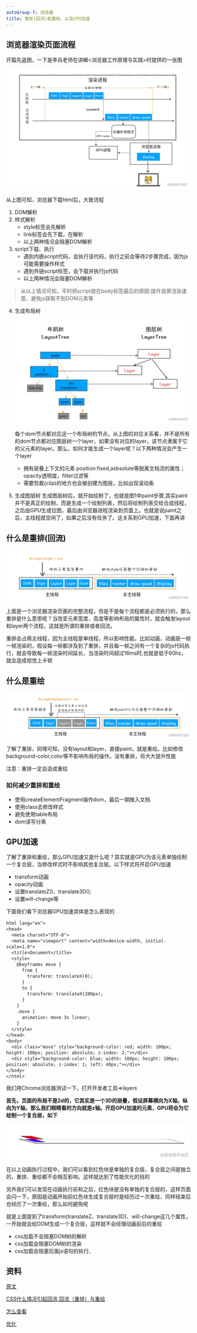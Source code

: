 ```yaml
---
autoGroup-7: 浏览器
title: 重排(回流)和重绘，以及CPU加速
---
```


## 浏览器渲染页面流程
开篇先盗图，一下是李兵老师在讲解&lt;浏览器工作原理与实践&gt;时提供的一张图

![浏览器渲染](./images/303907a791f847f7929f78ffc5bf7e6a_tplv-k3u1fbpfcp-watermark.jpg)

从上图可知，浏览器下载html后，大致流程
1. DOM解析
2. 样式解析
    - style标签会先解析
    - link标签会先下载，在解析
    - 以上两种情况会阻塞DOM解析
3. script下载、执行
    - 遇到内嵌script代码，会执行该代码，执行之前会等待2步骤完成，因为js可能需要操作样式
    - 遇到外链script标签，会下载并执行js代码
    - 以上两种情况会阻塞DOM解析

> 从以上情况可知，平时把script放在body标签最后的原因:提升首屏渲染速度、避免js获取不到DOM元素等

4. 生成布局树

    ![布局树](./images/79b4ce72af624d77a5918a8482193101_tplv-k3u1fbpfcp-watermark.jpg)

    每个dom节点都对应这一个布局树的节点，从上图的对应关系看，并不是所有的dom节点都对应图层树一个layer，如果没有对应的layer，该节点隶属于它的父元素的layer。那么，如何才能生成一个layer呢？以下两种情况会产生一个layer
    - 拥有层叠上下文的元素
        position:fixed,asbsolute等脱离文档流的属性；opacity透明度，filter过滤等
    - 需要剪裁(clip)的地方也会被创建为图层，比如出现滚动条

5. 生成图层树
    生成图层树后，就开始绘制了，也就是图1中paint步骤,其实paint并不是真正的绘制，而是生成一个绘制列表，然后将绘制列表交给合成线程，之后由GPU生成位图，最后由浏览器进程渲染到页面上。也就是说paint之后，主线程就空闲了，如果之后没有任务了。这关系到GPU加速，下面再讲

## 什么是重排(回流)

![重排](./images/e58900866bf64abd960921cad24f4ac6_tplv-k3u1fbpfcp-watermark.jpg)

上面是一个浏览器渲染页面的完整流程，但是不是每个流程都是必须执行的，那么重排是什么意思呢？当改变元素宽度、高度等影响布局的属性时，就会触发layout和layer两个流程，这就是所谓的重排或者回流。

重排会占用主线程，因为主线程是单线程，所以影响性能。比如动画，动画是一帧一帧渲染的，假设每一帧都涉及到了重排，并且每一帧之间有一个复杂的js代码执行，就会导致每一帧渲染时间延长，当渲染时间超过16ms时,也就是低于60hz，就会造成视觉上卡顿

## 什么是重绘

![重绘](./images/51aad9cf25e642de9f782e4ff4975422_tplv-k3u1fbpfcp-watermark.jpg)

了解了重排，同理可知，没有layout和layer，直接paint，就是重绘。比如修改background-color,color等不影响布局的操作。没有重排，将大大提升性能

注意：重排一定会造成重绘

### 如何减少重排和重绘
- 使用createElementFragment操作dom，最后一期推入文档
- 使用class去修改样式
- 避免使用table布局
- dom读写分离

## GPU加速

了解了重排和重绘，那么GPU加速又是什么呢？其实就是GPU为该元素单独绘制一个复合层，当修改样式时不影响其他复合层。以下样式将开启GPU加速

- transform动画
- opacity动画
- 设置translateZ()、translate3D();
- 设置will-change等

下面我们看下浏览器GPU加速具体是怎么表现的
```
html lang="en">
<head>
  <meta charset="UTF-8">
  <meta name="viewport" content="width=device-width, initial-scale=1.0">
  <title>Document</title>
  <style>
    @keyframes move {
      from {
        transform: translateX(0);
      }
      to {
        transform: translateX(200px);
      }
    }
    .move {
      animation: move 3s linear;
    }
  </style>
</head>
<body>
  <div class="move" style="background-color: red; width: 100px; height: 100px; position: absolute; z-index: 2;"></div>
  <div style="background-color: blue; width: 100px; height: 100px; position: absolute; z-index: 1; left: 40px;"></div>
</body>
</html>
```
我们用Chrome浏览器测试一下，打开开发者工具=>layers

**首先，页面的布局不是2d的，它其实是一个3D的层叠，假设屏幕横向为X轴，纵向为Y轴，那么我们眼睛看的方向就是z轴。开启GPU加速的元素，GPU将会为它绘制一个复合层，如下**

![GPU复合层](./images/2019-03-21-06.jpg)

在以上动画执行过程中，我们可以看到红色块是单独的复合层，复合层之间是独立的，重排、重绘都不会相互影响，这样就达到了性能优化的目的

另外我们可以发现在动画执行前和之后，红色块是没有单独的复合层的，这样页面会闪一下，原因是动画开始前红色块生成复合层时是经历过一次重绘，同样结束后也经历了一次重绘，那么如何避免呢

就是上面提到了transform(translateZ、translate3D)、will-change这几个属性，一开始就会给DOM生成一个复合层，这样就不会经理动画前后的重绘

- css加载不会阻塞DOM树的解析
- css加载会阻塞DOM树的渲染
- css加载会阻塞后面js语句的执行、

## 资料
[原文](https://juejin.cn/post/6868906622774935565)

[CSS什么情况引起回流,回流（重排）与重绘](https://blog.csdn.net/weixin_42301080/article/details/119368348)

[怎么查看](https://www.jianshu.com/p/e1839e06ec8a)

[优化](https://www.pianshen.com/article/94631124156/)